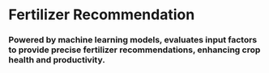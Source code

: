 # Fertilizer Recommendation
### Powered by machine learning models, evaluates input factors to provide precise fertilizer recommendations, enhancing crop health and productivity. 

